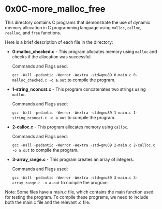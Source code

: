
# 0x0C-more_malloc_free

This directory contains C programs that demonstrate the use of dynamic memory allocation in C programming language using `malloc`, `calloc`, `realloc`, and `free` functions.

Here is a brief description of each file in the directory:

-   **0-malloc_checked.c** - This program allocates memory using `malloc` and checks if the allocation was successful.
    
    Commands and Flags used:
    
    `gcc -Wall -pedantic -Werror -Wextra -std=gnu89 0-main.c 0-malloc_checked.c -o a.out` to compile the program.
    
-   **1-string_nconcat.c** - This program concatenates two strings using `malloc`.
    
    Commands and Flags used:
    
    `gcc -Wall -pedantic -Werror -Wextra -std=gnu89 1-main.c 1-string_nconcat.c -o a.out` to compile the program.
    
-   **2-calloc.c** - This program allocates memory using `calloc`.
    
    Commands and Flags used:
    
    `gcc -Wall -pedantic -Werror -Wextra -std=gnu89 2-main.c 2-calloc.c -o a.out` to compile the program.
    
-   **3-array_range.c** - This program creates an array of integers.
    
    Commands and Flags used:
    
    `gcc -Wall -pedantic -Werror -Wextra -std=gnu89 3-main.c 3-array_range.c -o a.out` to compile the program.
  
  
Note: Some files have a main.c file, which contains the main function used for testing the program. To compile these programs, we need to include both the main.c file and the relevant .c file.
